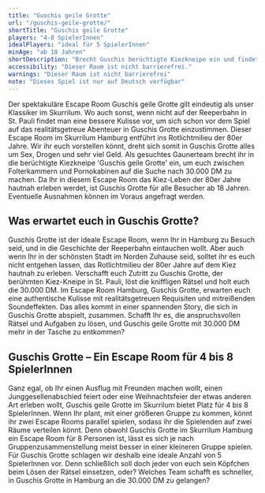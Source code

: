 ```yaml
---
title: "Guschis geile Grotte"
url: "/guschis-geile-grotte/"
shortTitle: "Guschis geile Grotte"
players: "4-8 SpielerInnen"
idealPlayers: "ideal für 5 SpielerInnen"
minAge: "ab 18 Jahren"
shortDescription: "Brecht Guschis berüchtigte Kiezkneipe ein und findet 30.000 DM im Rotlichtmilieu der 80er."
accessibility: "Dieser Raum ist nicht barrierefrei."
warnings: "Dieser Raum ist nicht barrierefrei"
note: "Dieses Spiel ist nur auf Deutsch verfügbar"
---
```


Der spektakuläre Escape Room Guschis geile Grotte gilt eindeutig als unser Klassiker im Skurrilum. Wo auch sonst, wenn nicht auf der Reeperbahn in St. Pauli findet man eine bessere Kulisse vor, um sich schon vor dem Spiel auf das realitätsgetreue Abenteuer in Guschis Grotte einzustimmen. Dieser Escape Room im Skurrilum Hamburg entführt ins Rotlichtmilieu der 80er Jahre. Wir ihr euch vorstellen könnt, dreht sich somit in Guschis Grotte alles um Sex, Drogen und sehr viel Geld. Als gesuchtes Gaunerteam brecht ihr in die berüchtigte Kiezkneipe 'Guschis geile Grotte' ein, um euch zwischen Folterkammern und Pornokabinen auf die Suche nach 30.000 DM zu machen. Da Ihr in diesem Escape Room das Kiez-Leben der 80er Jahre hautnah erleben werdet, ist Guschis Grotte für alle Besucher ab 18 Jahren. Eventuelle Ausnahmen können im Voraus angefragt werden.

## Was erwartet euch in Guschis Grotte?

Guschis Grotte ist der ideale Escape Room, wenn Ihr in Hamburg zu Besuch seid, und in die Geschichte der Reeperbahn eintauchen wollt. Aber auch wenn Ihr in der schönsten Stadt im Norden Zuhause seid, solltet ihr es euch nicht entgehen lassen, das Rotlichtmilieu der 80er Jahre auf dem Kiez hautnah zu erleben. Verschafft euch Zutritt zu Guschis Grotte, der berühmten Kiez-Kneipe in St. Pauli, löst die kniffligen Rätsel und holt euch die 30.000 DM. Im Escape Room Hamburg, Guschis Grotte, erwarten euch eine authentische Kulisse mit realitätsgetreuen Requisiten und mitreißenden Soundeffekten. Das alles kommt in einer spannenden Story, die sich in Guschis Grotte abspielt, zusammen. Schafft Ihr es, die anspruchsvollen Rätsel und Aufgaben zu lösen, und Guschis geile Grotte mit 30.000 DM mehr in der Tasche zu entkommen?


## Guschis Grotte – Ein Escape Room für 4 bis 8 SpielerInnen

Ganz egal, ob Ihr einen Ausflug mit Freunden machen wollt, einen Junggesellenabschied feiert oder eine Weihnachtsfeier der etwas anderen Art erleben wollt, Guschis geile Grotte im Skurrilum bietet Platz für 4 bis 8 SpielerInnen. Wenn Ihr plant, mit einer größeren Gruppe zu kommen, könnt ihr zwei Escape Rooms parallel spielen, sodass ihr die Spielenden auf zwei Räume verteilen könnt. Denn obwohl Guschis Grotte im Skurrilum Hamburg ein Escape Room für 8 Personen ist, lässt es sich je nach Gruppenzusammenstellung meist besser in einer kleineren Gruppe spielen. Für Guschis Grotte schlagen wir deshalb eine ideale Anzahl von 5 SpielerInnen vor. Denn schließlich soll doch jeder von euch sein Köpfchen beim Lösen der Rätsel einsetzen, oder? Welches Team schafft es schneller, in Guschis Grotte in Hamburg an die 30.000 DM zu gelangen?
